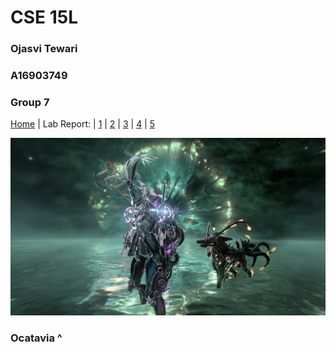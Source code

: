 # CSE 15L 
### Ojasvi Tewari
### A16903749
### Group 7

[Home](index.html) | Lab Report: | [1](lab-report-1-week-2.html) | [2](lab-report-2-week-4.html) | [3](404.html) | [4](404.html) | [5](404.html)

![WARFRAME_Octavia](Warframe0000.jpg)
<!---
My comment
-->
### Ocatavia ^
